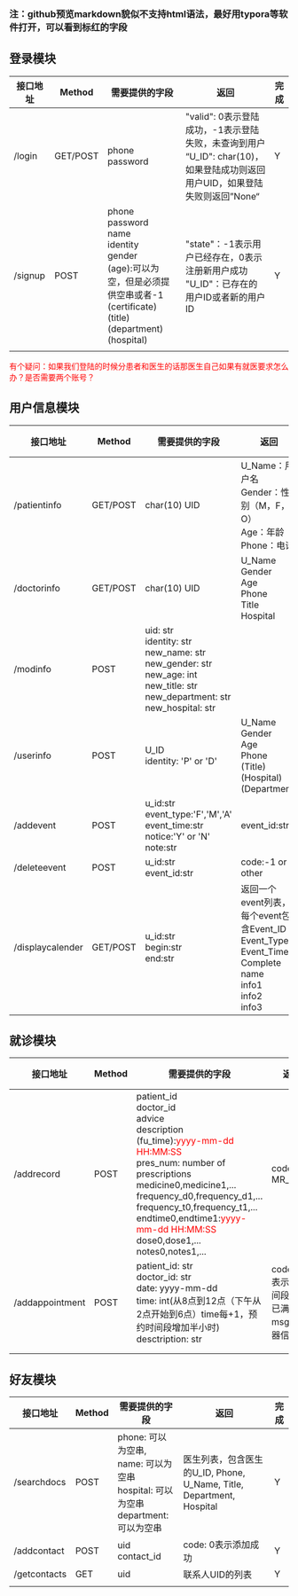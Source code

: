 ### 注：github预览markdown貌似不支持html语法，最好用typora等软件打开，可以看到标红的字段

## 登录模块

| 接口地址 | Method   | 需要提供的字段                                               | 返回                                                         | 完成 |
| -------- | -------- | ------------------------------------------------------------ | ------------------------------------------------------------ | ---- |
| /login   | GET/POST | phone<br />password                                          | "valid": 0表示登陆成功，-1表示登陆失败，未查询到用户<br />“U_ID": char(10)，如果登陆成功则返回用户UID，如果登陆失败则返回”None“ | Y    |
| /signup  | POST     | phone<br />password<br />name<br />identity<br />gender<br />(age):可以为空，但是必须提供空串或者-1<br />(certificate)<br />(title)<br />(department)<br />(hospital) | "state"：-1表示用户已经存在，0表示注册新用户成功<br />"U_ID"：已存在的用户ID或者新的用户ID | Y    |
|          |          |                                                              |                                                              |      |

<span style='color:red'>有个疑问：如果我们登陆的时候分患者和医生的话那医生自己如果有就医要求怎么办？是否需要两个账号？</span>

## 用户信息模块

| 接口地址         | Method   | 需要提供的字段                                               | 返回                                                         | 完成                                |
| ---------------- | -------- | ------------------------------------------------------------ | ------------------------------------------------------------ | ----------------------------------- |
| /patientinfo     | GET/POST | char(10) UID                                                 | U_Name：用户名<br />Gender：性别（M，F，O）<br />Age：年龄<br />Phone：电话 | <span style='color:red'>废弃</span> |
| /doctorinfo      | GET/POST | char(10) UID                                                 | U_Name<br />Gender<br />Age<br />Phone<br />Title<br />Hospital | <span style='color:red'>废弃</span> |
| /modinfo         | POST     | uid: str<br />identity: str<br />new_name: str<br />new_gender: str<br />new_age: int<br />new_title: str<br />new_department: str<br />new_hospital: str<br /> |                                                              | Y                                   |
| /userinfo        | POST     | U_ID<br />identity: 'P' or 'D'                               | U_Name<br />Gender<br />Age<br />Phone<br />(Title)<br />(Hospital)<br />(Department) | Y                                   |
| /addevent        | POST     | u_id:str<br/>event_type:'F','M','A'<br/>event_time:str<br/>notice:'Y' or 'N'<br/>note:str | event_id:str<br/>                                            | Y                                   |
| /deleteevent     | POST     | u_id:str<br/>event_id:str                                    | code:-1 or other                                             | Y                                   |
| /displaycalender | GET/POST | u_id:str<br/>begin:str<br/>end:str<br/>                      | 返回一个event列表，每个event包含Event_ID<br />Event_Type<br />Event_Time<br />Complete<br />name<br />info1<br />info2<br />info3 | Y                                   |

## 就诊模块

| 接口地址        | Method | 需要提供的字段                                               | 返回                                              | 完成 |
| --------------- | ------ | ------------------------------------------------------------ | ------------------------------------------------- | ---- |
| /addrecord      | POST   | patient_id<br />doctor_id<br />advice<br />description<br />(fu_time):<span style='color:red'>yyyy-mm-dd HH:MM:SS</span><br />pres_num: number of prescriptions<br />medicine0,medicine1,...<br />frequency_d0,frequency_d1,...<br />frequency_t0,frequency_t1,...<br />endtime0,endtime1:<span style='color:red'>yyyy-mm-dd HH:MM:SS</span><br />dose0,dose1,...<br />notes0,notes1,... | code:200<br />MR_ID                               | Y    |
| /addappointment | POST   | patient_id: str<br />doctor_id: str<br />date: yyyy-mm-dd<br />time: int(从8点到12点（下午从2点开始到6点）time每+1，预约时间段增加半小时)<br />desctription: str | code: -1表示该时间段人数已满<br />msg: 服务器信息 | Y    |
|                 |        |                                                              |                                                   |      |
|                 |        |                                                              |                                                   |      |

## 好友模块

| 接口地址     | Method | 需要提供的字段                                               | 返回                                                         | 完成 |
| ------------ | ------ | ------------------------------------------------------------ | ------------------------------------------------------------ | ---- |
| /searchdocs  | POST   | phone: 可以为空串,<br />name: 可以为空串<br />hospital: 可以为空串<br />department: 可以为空串 | 医生列表，包含医生的U_ID, Phone, U_Name, Title, Department, Hospital | Y    |
| /addcontact  | POST   | uid<br />contact_id                                          | code: 0表示添加成功                                          | Y    |
| /getcontacts | GET    | uid                                                          | 联系人UID的列表                                              | Y    |
|              |        |                                                              |                                                              |      |
